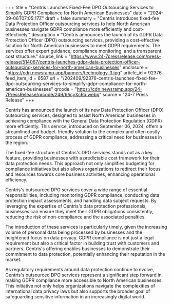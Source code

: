 +++
title = "Centris Launches Fixed-Fee DPO Outsourcing Services to Simplify GDPR Compliance for North American Businesses"
date = "2024-09-06T07:05:17Z"
draft = false
summary = "Centris introduces fixed-fee Data Protection Officer outsourcing services to help North American businesses navigate GDPR compliance more efficiently and cost-effectively."
description = "Centris announces the launch of its GDPR Data Protection Officer (DPO) outsourcing services, providing a cost-effective solution for North American businesses to meet GDPR requirements. The services offer expert guidance, compliance monitoring, and a transparent cost structure."
source_link = "https://www.24-7pressrelease.com/press-release/514067/centris-launches-gdpr-data-protection-officer-outsourcing-services-for-north-american-businesses"
enclosure = "https://cdn.newsramp.app/banners/technology-3.jpg"
article_id = 92376
feed_item_id = 6587
url = "/202409/92376-centris-launches-fixed-fee-dpo-outsourcing-services-to-simplify-gdpr-compliance-for-north-american-businesses"
qrcode = "https://cdn.newsramp.app/24-7PressRelease/qrcode/249/6/icyXcRq.webp"
source = "24-7 Press Release"
+++

<p>Centris has announced the launch of its new Data Protection Officer (DPO) outsourcing services, designed to assist North American businesses in achieving compliance with the General Data Protection Regulation (GDPR) more efficiently. This service, introduced on September 06, 2024, offers a streamlined and budget-friendly solution to the complex and often costly process of GDPR compliance, addressing a critical need for businesses in the region.</p><p>The fixed-fee structure of Centris's DPO services stands out as a key feature, providing businesses with a predictable cost framework for their data protection needs. This approach not only simplifies budgeting for compliance initiatives but also allows organizations to redirect their focus and resources towards core business activities, enhancing operational efficiency.</p><p>Centris's outsourced DPO services cover a wide range of essential responsibilities, including monitoring GDPR compliance, conducting data protection impact assessments, and handling data subject requests. By leveraging the expertise of Centris's data protection professionals, businesses can ensure they meet their GDPR obligations consistently, reducing the risk of non-compliance and the associated penalties.</p><p>The introduction of these services is particularly timely, given the increasing volume of personal data being processed by businesses and the heightened focus on data privacy. GDPR compliance is not just a legal requirement but also a critical factor in building trust with customers and partners. Centris's offering enables businesses to demonstrate their commitment to data protection, potentially enhancing their reputation in the market.</p><p>As regulatory requirements around data protection continue to evolve, Centris's outsourced DPO services represent a significant step forward in making GDPR compliance more accessible to North American businesses. This initiative not only helps organizations navigate the complexities of international data privacy laws but also supports the broader goal of safeguarding sensitive information in an increasingly digital world.</p>
